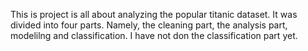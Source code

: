 This is project is all about analyzing the popular  titanic dataset. It was divided into four parts. Namely, the cleaning part, the analysis part, modelilng and classification. I have not don the classification part yet. 
